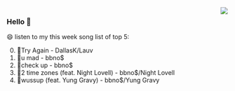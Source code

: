 <img align="right"  src="https://github-readme-stats.vercel.app/api/top-langs/?username=kvnZero" />

### Hello 👋

😄 listen to my this week song list of top 5:

0. 🌈Try Again - DallasK/Lauv
1. 🌈u mad - bbno$
2. 🌈check up - bbno$
3. 🌈2 time zones (feat. Night Lovell) - bbno$/Night Lovell
4. 🌈wussup (feat. Yung Gravy) - bbno$/Yung Gravy


